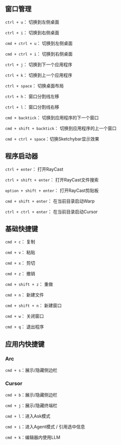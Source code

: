 ## 窗口管理

`ctrl + u`： 切换到左侧桌面

`ctrl + i`： 切换到右侧桌面

`cmd + ctrl + u`： 切换到左侧桌面

`cmd + ctrl + i`： 切换到右侧桌面

`ctrl + j`： 切换到下一个应用程序

`ctrl + k`： 切换到上一个应用程序

`ctrl + space`： 切换桌面布局

`ctrl + h`： 窗口分割线左移

`ctrl + l`： 窗口分割线右移

`cmd + backtick`： 切换到应用程序的下一个窗口

`cmd + shift + backtick`： 切换到应用程序的上一个窗口

`cmd + ctrl + space`：切换Sketchybar显示效果

## 程序启动器

`ctrl + enter`： 打开RayCast

`ctrl + shift + enter`： 打开RayCast文件搜索

`option + shift + enter`： 打开RayCast剪贴板

`cmd + shift + enter`： 在当前目录启动Warp

`ctrl + ctrl + enter`： 在当前目录启动Cursor


## 基础快捷键

`cmd + c`： 复制

`cmd + v`： 粘贴

`cmd + x`： 剪切

`cmd + z`： 撤销

`cmd + shift + z`： 重做

`cmd + n`： 新建文件

`cmd + shift + n`： 新建窗口

`cmd + w`： 关闭窗口

`cmd + q`： 退出程序

## 应用内快捷键

### Arc

`cmd + s`：展示/隐藏侧边栏

### Cursor

`cmd + b`：展示/隐藏侧边栏

`cmd + j`：展示/隐藏终端栏

`cmd + l`：进入Ask模式

`cmd + i`：进入Agent模式 / 引用选中信息

`cmd + k`：编辑器内使用LLM










